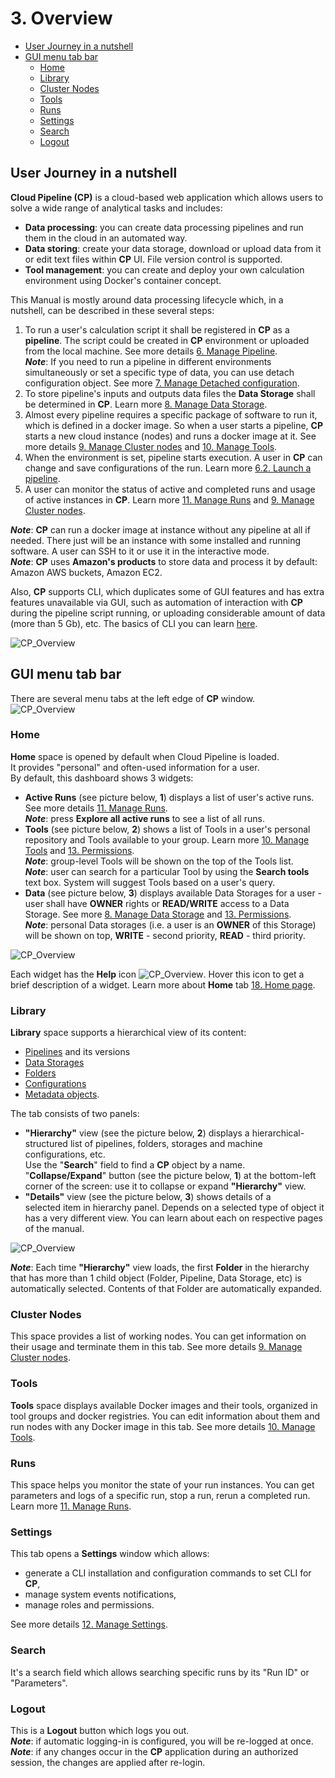 # 3. Overview

- [User Journey in a nutshell](#user-journey-in-a-nutshell)
- [GUI menu tab bar](#gui-menu-tab-bar)
    - [Home](#home)
    - [Library](#library)
    - [Cluster Nodes](#cluster-nodes)
    - [Tools](#tools)
    - [Runs](#runs)
    - [Settings](#settings)
    - [Search](#search)
    - [Logout](#logout)

## User Journey in a nutshell

**Cloud Pipeline (CP)** is a cloud-based web application which allows users to solve a wide range of analytical tasks and includes:

- **Data processing**: you can create data processing pipelines and run them in the cloud in an automated way.
- **Data storing**: create your data storage, download or upload data from it or edit text files within **CP** UI. File version control is supported.
- **Tool management**: you can create and deploy your own calculation environment using Docker's container concept.

This Manual is mostly around data processing lifecycle which, in a nutshell, can be described in these several steps:

1. To run a user's calculation script it shall be registered in **CP** as a **pipeline**. The script could be created in **CP** environment or uploaded from the local machine. See more details [6. Manage Pipeline](../06_Manage_Pipeline/6._Manage_Pipeline.md).  
    **_Note_**: If you need to run a pipeline in different environments simultaneously or set a specific type of data, you can use detach configuration object. See more [7. Manage Detached configuration](../07_Manage_Detached_configuration/7._Manage_Detached_configuration.md).
2. To store pipeline's inputs and outputs data files the **Data Storage** shall be determined in **CP**. Learn more [8. Manage Data Storage](../08_Manage_Data_Storage/8._Manage_Data_Storage.md).
3. Almost every pipeline requires a specific package of software to run it, which is defined in a docker image. So when a user starts a pipeline, **CP** starts a new cloud instance (nodes) and runs a docker image at it. See more details [9. Manage Cluster nodes](../09_Manage_Cluster_nodes/9._Manage_Cluster_nodes.md) and [10. Manage Tools](../10_Manage_Tools/10._Manage_Tools.md).
4. When the environment is set, pipeline starts execution. A user in **CP** can change and save configurations of the run. Learn more [6.2. Launch a pipeline](../06_Manage_Pipeline/6.2._Launch_a_pipeline.md).
5. A user can monitor the status of active and completed runs and usage of active instances in **CP**. Learn more [11. Manage Runs](../11_Manage_Runs/11._Manage_Runs.md) and [9. Manage Cluster nodes](../09_Manage_Cluster_nodes/9._Manage_Cluster_nodes.md).

**_Note_**: **CP** can run a docker image at instance without any pipeline at all if needed. There just will be an instance with some installed and running software. A user can SSH to it or use it in the interactive mode.  
**_Note_**: **CP** uses **Amazon's products** to store data and process it by default: Amazon AWS buckets, Amazon EC2.

Also, **CP** supports CLI, which duplicates some of GUI features and has extra features unavailable via GUI, such as automation of interaction with **CP** during the pipeline script running, or uploading considerable amount of data (more than 5 Gb), etc. The basics of CLI you can learn [here](../14_CLI/14._Command-line_interface.md).

![CP_Overview](attachments/Overview_1.png)

## GUI menu tab bar

There are several menu tabs at the left edge of **CP** window.  
![CP_Overview](attachments/Overview_2.png)

### Home

**Home** space is opened by default when Cloud Pipeline is loaded. It provides "personal" and often-used information for a user.  
By default, this dashboard shows 3 widgets:

- **Active Runs** (see picture below, **1**) displays a list of user's active runs. See more details [11. Manage Runs](../11_Manage_Runs/11._Manage_Runs.md#active-runs).  
    **_Note_**: press **Explore all active runs** to see a list of all runs.
- **Tools** (see picture below, **2**) shows a list of Tools in a user's personal repository and Tools available to your group. Learn more [10. Manage Tools](../10_Manage_Tools/10._Manage_Tools.md#personal-docker-repository-tool-group) and [13. Permissions](../13_Permissions/13._Permissions.md).  
    **_Note_**: group-level Tools will be shown on the top of the Tools list.  
    **_Note_**: user can search for a particular Tool by using the **Search tools** text box. System will suggest Tools based on a user's query.
- **Data** (see picture below, **3**) displays available Data Storages for a user - user shall have **OWNER** rights or **READ/WRITE** access to a Data Storage. See more [8. Manage Data Storage](../08_Manage_Data_Storage/8._Manage_Data_Storage.md) and [13. Permissions](../13_Permissions/13._Permissions.md).  
    **_Note_**: personal Data storages (i.e. a user is an **OWNER** of this Storage) will be shown on top, **WRITE** - second priority, **READ** - third priority.

![CP_Overview](attachments/Overview_3.png)

Each widget has the **Help** icon ![CP_Overview](attachments/Overview_4.png). Hover this icon to get a brief description of a widget.
Learn more about **Home** tab [18. Home page](../18_Home_page/18._Home_page.md).

### Library

**Library** space supports a hierarchical view of its content:

- [Pipelines](../06_Manage_Pipeline/6._Manage_Pipeline.md) and its versions
- [Data Storages](../08_Manage_Data_Storage/8._Manage_Data_Storage.md)
- [Folders](../04_Manage_Folder/4._Manage_Folder.md)
- [Configurations](../07_Manage_Detached_configuration/7._Manage_Detached_configuration.md)
- [Metadata objects](../05_Manage_Metadata/5._Manage_Metadata.md).

The tab consists of two panels:

- **"Hierarchy"** view (see the picture below, **2**) displays a hierarchical-structured list of pipelines, folders, storages and machine configurations, etc.  
    Use the "**Search**" field to find a **CP** object by a name.
    "**Collapse/Expand**" button (see the picture below, **1**) at the bottom-left corner of the screen: use it to collapse or expand **"Hierarchy"** view.
- **"Details"** view (see the picture below, **3**) shows details of a selected item in hierarchy panel. Depends on a selected type of object it has a very different view. You can learn about each on respective pages of the manual.

![CP_Overview](attachments/Overview_5.png)

**_Note_**: Each time **"Hierarchy"** view loads, the first **Folder** in the hierarchy that has more than 1 child object (Folder, Pipeline, Data Storage, etc) is automatically selected. Contents of that Folder are automatically expanded.

### Cluster Nodes

This space provides a list of working nodes. You can get information on their usage and terminate them in this tab. See more details [9. Manage Cluster nodes](../09_Manage_Cluster_nodes/9._Manage_Cluster_nodes.md).

### Tools

**Tools** space displays available Docker images and their tools, organized in tool groups and docker registries. You can edit information about them and run nodes with any Docker image in this tab. See more details [10. Manage Tools](../10_Manage_Tools/10._Manage_Tools.md).

### Runs

This space helps you monitor the state of your run instances. You can get parameters and logs of a specific run, stop a run, rerun a completed run. Learn more [11. Manage Runs](../11_Manage_Runs/11._Manage_Runs.md).

### Settings

This tab opens a **Settings** window which allows:

- generate a CLI installation and configuration commands to set CLI for **CP**,
- manage system events notifications,
- manage roles and permissions.

See more details [12. Manage Settings](../12_Manage_Settings/12._Manage_Settings.md).

### Search

It's a search field which allows searching specific runs by its "Run ID" or "Parameters".

### Logout

This is a **Logout** button which logs you out.  
**_Note_**: if automatic logging-in is configured, you will be re-logged at once.  
**_Note_**: if any changes occur in the **CP** application during an authorized session, the changes are applied after re-login.